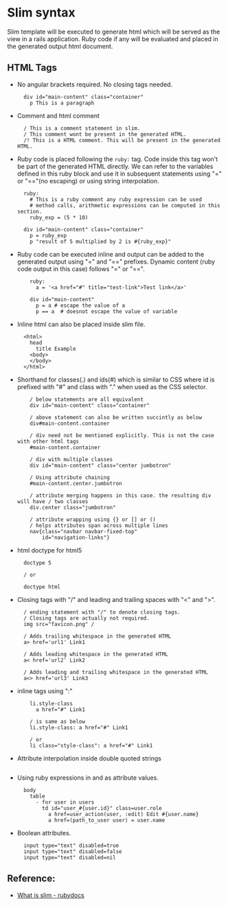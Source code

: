 # Slim syntax
Slim template will be executed to generate html which will be served as the view in a rails application. Ruby code if any will be evaluated and placed in the generated output html document.

## HTML Tags
* No angular brackets required. No closing tags needed.
  ```slim
    div id="main-content" class="container"
      p This is a paragraph
  ```

* Comment and html comment
  ```slim
    / This is a comment statement in slim. 
    / This comment wont be present in the generated HTML.
    /! This is a HTML comment. This will be present in the generated HTML.
  ```

* Ruby code is placed following the `ruby:` tag. Code inside this tag won't be part of the generated HTML directly.
We can refer to the variables defined in this ruby block and use it in subsequent statements using "=" or "=="(no escaping) or using string interpolation.
  ```slim
    ruby:
      # This is a ruby comment any ruby expression can be used
      # method calls, arithmetic expressions can be computed in this section.
      ruby_exp = (5 * 10)

    div id="main-content" class="container"
      p = ruby_exp
      p "result of 5 multiplied by 2 is #{ruby_exp}"
  ```

* Ruby code can be executed inline and output can be added to the generated output using "=" and "==" prefixes. Dynamic content (ruby code output in this case) follows "=" or "==".
  ```slim
      ruby:
      	a = '<a href="#" title="test-link">Test link</a>'   
      
      div id="main-content"
        p = a # escape the value of a
        p == a  # doesnot escape the value of variable
  ```

* Inline html can also be placed inside slim file.
  ```slim
    <html>
      head
        title Example
      <body>
      </body>
    </html>
  ```

* Shorthand for classes(.) and ids(#) which is similar to CSS where id is prefixed with "#" and class with "." when used as the CSS selector.
  ```slim
      / below statements are all equivalent
      div id="main-content" class="container"
      
      / above statement can also be written succintly as below
      div#main-content.container

      / div need not be mentioned explicitly. This is not the case with other html tags
      #main-content.container

      / div with multiple classes
      div id="main-content" class="center jumbotron"

      / Using attribute chaining 
      #main-content.center.jumbotron

      / attribute merging happens in this case. the resulting div will have / two classes
      div.center class="jumbotron"

      / attribute wrapping using {} or [] or ()
      / helps attributes span across multiple lines
      nav{class="navbar navbar-fixed-top"
          id="navigation-links"}
  ```

* html doctype for html5
  ```slim
    doctype 5

    / or

    doctype html
  ```

* Closing tags with "/" and leading and trailing spaces with "<" and ">".
  ```slim
    / ending statement with "/" to denote closing tags.
    / Closing tags are actually not required.
    img src="favicon.png" /

    / Adds trailing whitespace in the generated HTML
    a> href='url1' Link1

    / Adds leading whitespace in the generated HTML
    a< href='url2' Link2

    / Adds leading and trailing whitespace in the generated HTML 
    a<> href='url3' Link3
  ```

* inline tags using ":"
  ```slim
      li.style-class
        a href="#" Link1

      / is same as below
      li.style-class: a href="#" Link1

      / or 
      li class="style-class": a href="#" Link1
  ```

* Attribute interpolation inside double quoted strings
  ```slim
  ```

* Using ruby expressions in and as attribute values.
  ```slim
    body
      table
        - for user in users
          td id="user_#{user.id}" class=user.role
            a href=user_action(user, :edit) Edit #{user.name}
            a href=(path_to_user user) = user.name
  ```

* Boolean attributes.
  ```slim
    input type="text" disabled=true
    input type="text" disabled=false
    input type="text" disabled=nil
  ```


## Reference:
* [What is slim - rubydocs](https://www.rubydoc.info/gems/slim/frames#What_is_Slim_)